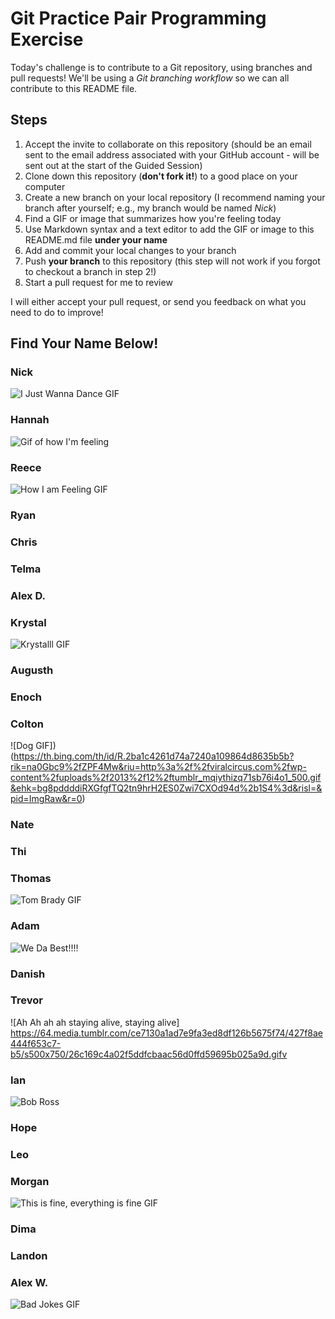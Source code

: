 # Git Practice Pair Programming Exercise

Today's challenge is to contribute to a Git repository, using branches and pull requests! 
We'll be using a *Git branching workflow* so we can all contribute to this README file.

## Steps

1. Accept the invite to collaborate on this repository (should be an email sent to the email 
address associated with your GitHub account - will be sent out at the start of the Guided 
Session)
2. Clone down this repository (**don't fork it!**) to a good place on your computer
3. Create a new branch on your local repository (I recommend naming your branch after 
yourself; e.g., my branch would be named _Nick_)
4. Find a GIF or image that summarizes how you're feeling today
5. Use Markdown syntax and a text editor to add the GIF or image to this README.md file 
**under your name**
6. Add and commit your local changes to your branch
7. Push **your branch** to this repository (this step will not work if you forgot to checkout 
a branch in step 2!)
8. Start a pull request for me to review

I will either accept your pull request, or send you feedback on what you need to do to 
improve!

## Find Your Name Below!

### Nick

![I Just Wanna Dance GIF](https://media0.giphy.com/media/3o7WIwZlXWAwKluOaI/200w.gif?cid=ecf05e47ndwi1p6qnnt7cjt4r1te4xt1nx6mfjr6e1x7nybi&rid=200w.gif)

### Hannah

![Gif of how I'm feeling](https://media4.giphy.com/media/TGagqsMECv6nIDyh5L/giphy.gif?cid=ecf05e47ct4cjqmcpojg1n5bsf2d443h0nntk8hbwe1icjjd&rid=giphy.gif&ct=g)

### Reece

![How I am Feeling GIF](https://giphy.com/clips/therokuchannel-the-roku-channel-kevin-hart-confessions-from-NdODrzFYMhRtlaZwWp)

### Ryan



### Chris



### Telma



### Alex D.



### Krystal
![Krystalll GIF](https://media.tenor.com/images/d6f9560d7bf4cc39b630595050702215/tenor.gif)

### Augusth



### Enoch



### Colton
![Dog GIF])(https://th.bing.com/th/id/R.2ba1c4261d74a7240a109864d8635b5b?rik=na0Gbc9%2fZPF4Mw&riu=http%3a%2f%2fviralcircus.com%2fwp-content%2fuploads%2f2013%2f12%2ftumblr_mqiythizq71sb76i4o1_500.gif&ehk=bg8pddddiRXGfgfTQ2tn9hrH2ES0Zwi7CXOd94d%2b1S4%3d&risl=&pid=ImgRaw&r=0)


### Nate



### Thi



### Thomas
![Tom Brady GIF](https://media1.tenor.com/images/28b033c82d9fd276b91cca237a51a41d/tenor.gif?itemid=8228986)


### Adam
![We Da Best!!!!](https://c.tenor.com/jJ9L5LJeUQAAAAAC/dj-khaled-we-da-best.gif)


### Danish



### Trevor

![Ah Ah ah ah staying alive, staying alive] https://64.media.tumblr.com/ce7130a1ad7e9fa3ed8df126b5675f74/427f8ae444f653c7-b5/s500x750/26c169c4a02f5ddfcbaac56d0ffd59695b025a9d.gifv

### Ian

![Bob Ross](https://media.giphy.com/media/rYEAkYihZsyWs/giphy.gif)

### Hope



### Leo



### Morgan

![This is fine, everything is fine GIF](https://th.bing.com/th/id/R.0b7f69b7bd529d2acfb7fbdc338b1d35?rik=rsORvKJrej7XJQ&riu=http%3a%2f%2fwww.newcollege.utoronto.ca%2fwp-content%2fuploads%2f2017%2f03%2f04-fine-400w.gif&ehk=WDfFQX7LotJwMpm8IMflFWR%2b4t7XPLAXOyAstwwBtcA%3d&risl=&pid=ImgRaw&r=0)


### Dima



### Landon



### Alex W.
![Bad Jokes GIF](https://media0.giphy.com/media/Oq1fhM7WISYJ65Vsze/giphy.gif?cid=ecf05e478it7ux48u1isrny36rf5kjlg9mh3drjfoe41beqz&rid=giphy.gif&ct=g)
